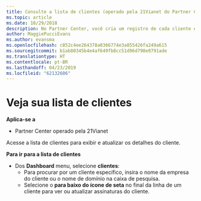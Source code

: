 ```yaml
---
title: Consulte a lista de clientes (operado pela 21Vianet do Partner Center)
ms.topic: article
ms.date: 10/29/2018
description: No Partner Center, você cria um registro de cada cliente e pode revisar ou atualizar essas informações a qualquer momento.
author: MaggiePucciEvans
ms.author: evansma
ms.openlocfilehash: c852c4ee264378a0366774e3a855426fa249a615
ms.sourcegitcommit: b1ab80345b4e4af649fb8cc51d96d798e0791ade
ms.translationtype: HT
ms.contentlocale: pt-BR
ms.lasthandoff: 04/23/2019
ms.locfileid: "62132606"
---
```

# <a name="see-your-customer-list"></a>Veja sua lista de clientes

**Aplica-se a**

-   Partner Center operado pela 21Vianet


Acesse a lista de clientes para exibir e atualizar os detalhes do cliente.

**Para ir para a lista de clientes**

-   Dos **Dashboard** menu, selecione **clientes**:
    -   Para procurar por um cliente específico, insira o nome da empresa do cliente ou o nome de domínio na caixa de pesquisa. 
    -   Selecione o **para baixo do ícone de seta** no final da linha de um cliente para ver ou atualizar assinaturas do cliente. 

 

 





